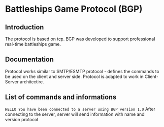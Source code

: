 # Battleships Game Protocol (BGP)

## Introduction

The protocol is based on tcp. BGP was developed to support professional real-time battleships game.

## Documentation

Protocol works similar to SMTP/ESMTP protocol - defines the commands to be used on the client and server side. Protocol is adapted to work in Client-Server architectire.

## List of commands and informations

``` HELLO You have been connected to a server using BGP version 1.0 ```
After connecting to the server, server will send information with name and version protocol
